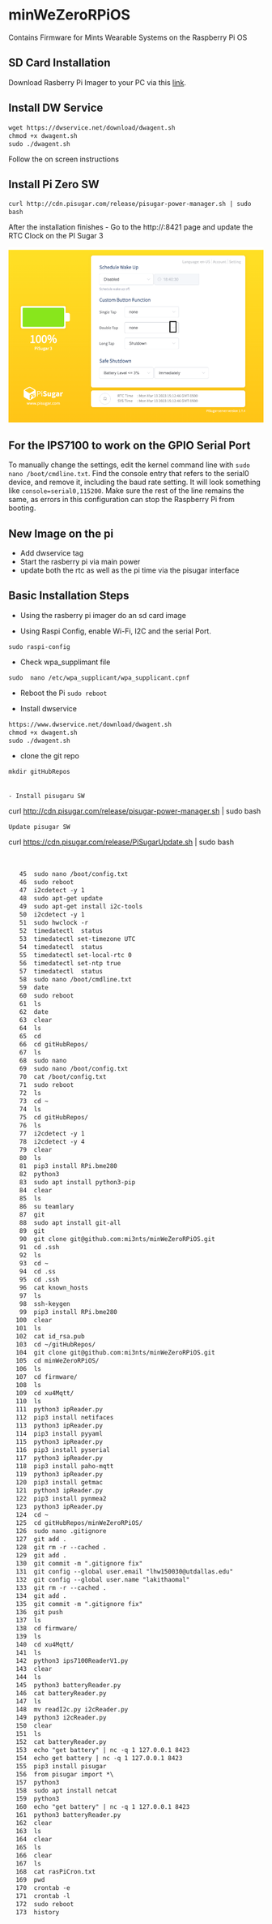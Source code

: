 # minWeZeroRPiOS
Contains Firmware for Mints Wearable Systems on the Raspberry Pi OS


## SD Card Installation 
Download Rasberry Pi Imager to your PC via this [link](https://www.raspberrypi.com/software/).


## Install DW Service 
```
wget https://dwservice.net/download/dwagent.sh
chmod +x dwagent.sh 
sudo ./dwagent.sh 
```
Follow the on screen instructions 


## Install Pi Zero SW 
```
curl http://cdn.pisugar.com/release/pisugar-power-manager.sh | sudo bash
```
After the installation finishes - Go to the http://<your raspberry ip>:8421 page and update the RTC Clock on the PI Sugar 3 

![link](https://raw.githubusercontent.com/mi3nts/minWeZeroRPiOS/main/res/piSugar3.png)

## For the IPS7100 to work on the GPIO Serial Port
To manually change the settings, edit the kernel command line with `sudo nano /boot/cmdline.txt`. Find the console entry that refers to the serial0 device, and remove it, including the baud rate setting. It will look something like `console=serial0,115200`. Make sure the rest of the line remains the same, as errors in this configuration can stop the Raspberry Pi from booting.

## New Image on the pi
- Add dwservice tag
- Start the rasberry pi via main power 
- update both the rtc as well as the pi time via the pisugar interface



## Basic Installation Steps
- Using the rasberry pi imager do an sd card image


- Using Raspi Config, enable Wi-Fi, I2C and the serial Port. 
```
sudo raspi-config
```

- Check wpa_supplimant file 
```
sudo  nano /etc/wpa_supplicant/wpa_supplicant.cpnf
```
- Reboot the Pi
```sudo reboot```

- Install dwservice 
```
https://www.dwservice.net/download/dwagent.sh
chmod +x dwagent.sh 
sudo ./dwagent.sh 
```
- clone the git repo 
```
mkdir gitHubRepos


- Install pisugaru SW
```
curl http://cdn.pisugar.com/release/pisugar-power-manager.sh | sudo bash
```
Update pisugar SW
```
curl https://cdn.pisugar.com/release/PiSugarUpdate.sh | sudo bash
```


   45  sudo nano /boot/config.txt
   46  sudo reboot
   47  i2cdetect -y 1
   48  sudo apt-get update
   49  sudo apt-get install i2c-tools
   50  i2cdetect -y 1
   51  sudo hwclock -r
   52  timedatectl  status
   53  timedatectl set-timezone UTC
   54  timedatectl  status
   55  timedatectl set-local-rtc 0
   56  timedatectl set-ntp true
   57  timedatectl  status
   58  sudo nano /boot/cmdline.txt 
   59  date
   60  sudo reboot
   61  ls
   62  date
   63  clear
   64  ls
   65  cd 
   66  cd gitHubRepos/
   67  ls
   68  sudo nano 
   69  sudo nano /boot/config.txt
   70  cat /boot/config.txt
   71  sudo reboot
   72  ls
   73  cd ~
   74  ls
   75  cd gitHubRepos/
   76  ls
   77  i2cdetect -y 1
   78  i2cdetect -y 4
   79  clear
   80  ls
   81  pip3 install RPi.bme280
   82  python3
   83  sudo apt install python3-pip
   84  clear
   85  ls
   86  su teamlary
   87  git 
   88  sudo apt install git-all
   89  git
   90  git clone git@github.com:mi3nts/minWeZeroRPiOS.git
   91  cd .ssh
   92  ls
   93  cd ~
   94  cd .ss
   95  cd .ssh
   96  cat known_hosts 
   97  ls
   98  ssh-keygen
   99  pip3 install RPi.bme280
  100  clear
  101  ls
  102  cat id_rsa.pub 
  103  cd ~/gitHubRepos/
  104  git clone git@github.com:mi3nts/minWeZeroRPiOS.git
  105  cd minWeZeroRPiOS/
  106  ls
  107  cd firmware/
  108  ls
  109  cd xu4Mqtt/
  110  ls
  111  python3 ipReader.py 
  112  pip3 install netifaces
  113  python3 ipReader.py 
  114  pip3 install pyyaml
  115  python3 ipReader.py 
  116  pip3 install pyserial
  117  python3 ipReader.py 
  118  pip3 install paho-mqtt
  119  python3 ipReader.py 
  120  pip3 install getmac
  121  python3 ipReader.py 
  122  pip3 install pynmea2
  123  python3 ipReader.py 
  124  cd ~
  125  cd gitHubRepos/minWeZeroRPiOS/
  126  sudo nano .gitignore 
  127  git add . 
  128  git rm -r --cached .
  129  git add .
  130  git commit -m ".gitignore fix"
  131  git config --global user.email "lhw150030@utdallas.edu"
  132  git config --global user.name "lakithaomal"
  133  git rm -r --cached .
  134  git add .
  135  git commit -m ".gitignore fix"
  136  git push
  137  ls
  138  cd firmware/
  139  ls
  140  cd xu4Mqtt/
  141  ls
  142  python3 ips7100ReaderV1.py 
  143  clear
  144  ls
  145  python3 batteryReader.py 
  146  cat batteryReader.py 
  147  ls
  148  mv readI2c.py i2cReader.py
  149  python3 i2cReader.py 
  150  clear
  151  ls
  152  cat batteryReader.py 
  153  echo "get battery" | nc -q 1 127.0.0.1 8423
  154  echo get battery | nc -q 1 127.0.0.1 8423
  155  pip3 install pisugar
  156  from pisugar import *\
  157  python3
  158  sudo apt install netcat
  159  python3
  160  echo "get battery" | nc -q 1 127.0.0.1 8423
  161  python3 batteryReader.py 
  162  clear
  163  ls
  164  clear
  165  ls
  166  clear
  167  ls
  168  cat rasPiCron.txt 
  169  pwd
  170  crontab -e
  171  crontab -l
  172  sudo reboot
  173  history
